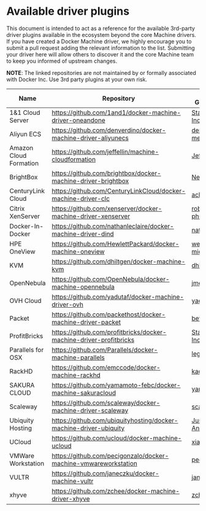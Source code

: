 <!--[metadata]>
+++
draft = true
title = "Machine plugins"
description = "Machine plugins"
keywords = ["Docker, documentation, manual, guide, reference, api"]
+++
<![end-metadata]-->

# Available driver plugins

This document is intended to act as a reference for the available 3rd-party
driver plugins available in the ecosystem beyond the core Machine drivers.  If
you have created a Docker Machine driver, we highly encourage you to submit a
pull request adding the relevant information to the list.  Submitting your
driver here will allow others to discover it and the core Machine team to keep
you informed of upstream changes.

**NOTE**: The linked repositories are not maintained by or formally associated
with Docker Inc.  Use 3rd party plugins at your own risk.

| Name                   | Repository                                                          | Maintainer GitHub Handle                                                                           | Maintainer Email                                             |
| ---------------------- | ------------------------------------------------------------------- | -------------------------------------------------------------------------------------------------- | ------------------------------------------------------------ |
| 1&1 Cloud Server            | <https://github.com/1and1/docker-machine-driver-oneandone>     | [StackPointCloud, Inc.](https://github.com/stackpointcloud)      | sdk@1and1.com                        |
| Aliyun  ECS            | <https://github.com/denverdino/docker-machine-driver-aliyunecs>     | [denverdino](https://github.com/denverdino)<br/>[menglingwei](https://github.com/menglingwei)      | denverdino@gmail.com<br/>v.con@qq.com                        |
| Amazon Cloud Formation | <https://github.com/jeffellin/machine-cloudformation>               | [Jeff Ellin](https://github.com/jeffellin)                                                         | acf@ellin.com                                                |
| BrightBox              | <https://github.com/brightbox/docker-machine-driver-brightbox>      | [NeilW](https://github.com/NeilW)                                                                  | neil@aldur.co.uk                                             |
| CenturyLink Cloud      | <https://github.com/CenturyLinkCloud/docker-machine-driver-clc>     | [ack](https://github.com/ack)                                                                      | albert.choi@ctl.io                                           |
| Citrix XenServer       | <https://github.com/xenserver/docker-machine-driver-xenserver>      | [robertbreker](https://github.com/robertbreker)<br>[phusl](https://github.com/phusl)               | robert.breker@citrix.com<br>phus.lu@citrix.com               |
| Docker-In-Docker       | <https://github.com/nathanleclaire/docker-machine-driver-dind>      | [nathanleclaire](https://github.com/nathanleclaire)                                                | nathan.leclaire@gmail.com                                    |
| HPE OneView            | <https://github.com/HewlettPackard/docker-machine-oneview>          | [wenlock](https://github.com/wenlock)<br>[miqui](https://github.com/miqui)                         | wenlock@hpe.com<br>miqui@hpe.com                             |
| KVM                    | <https://github.com/dhiltgen/docker-machine-kvm>                    | [dhiltgen](https://github.com/dhiltgen)                                                            | daniel.hiltgen@docker.com                                    |
| OpenNebula             | <https://github.com/OpenNebula/docker-machine-opennebula>           | [jmelis](https://github.com/jmelis)                                                                | jmelis@opennebula.org                                        |
| OVH Cloud              | <https://github.com/yadutaf/docker-machine-driver-ovh>              | [yadutaf](https://github.com/yadutaf)                                                              | jt@yadutaf.fr                                                |
| Packet                 | <https://github.com/packethost/docker-machine-driver-packet>        | [betawaffle](https://github.com/betawaffle)                                                        | andy@packet.net                                              |
| ProfitBricks      | <https://github.com/profitbricks/docker-machine-driver-profitbricks>             | [StackPointCloud, Inc.](https://github.com/stackpointcloud)                                                              | sdk@profitbricks.com                                            |
| Parallels for OSX      | <https://github.com/Parallels/docker-machine-parallels>             | [legal90](https://github.com/legal90)                                                              | legal90@gmail.com                                            |
| RackHD           | <https://github.com/emccode/docker-machine-rackhd>       | [kacole2](https://github.com/kacole2)                                                  | kendrick.coleman@emc.com                                      |
| SAKURA CLOUD           | <https://github.com/yamamoto-febc/docker-machine-sakuracloud>       | [yamamoto-febc](https://github.com/yamamoto-febc)                                                  | yamamoto.febc@gmail.com                                      |
| Scaleway               | <https://github.com/scaleway/docker-machine-driver-scaleway>        | [scaleway](https://github.com/scaleway)                                                            | opensource@scaleway.com                                      |
| Ubiquity Hosting       | <https://github.com/ubiquityhosting/docker-machine-driver-ubiquity> | [Justin Canington](https://github.com/justacan)<br>[Andrew Ayers](https://github.com/andrew-ayers) | justin.canington@nobistech.net<br>andrew.ayers@nobistech.net |
| UCloud                 | <https://github.com/ucloud/docker-machine-ucloud>                   | [xiaohui](https://github.com/xiaohui)                                                              | xiaohui.zju@gmail.com                                        |
| VMWare Workstation     | <https://github.com/pecigonzalo/docker-machine-vmwareworkstation>   | [pecigonzalo](https://github.com/pecigonzalo)                                                      | pecigonzalo@outlook.com                                      |
| VULTR                  | <https://github.com/janeczku/docker-machine-vultr>                  | [janeczku](https://github.com/janeczku)                                                            | jb@festplatte.eu.org                                         |
| xhyve                  | <https://github.com/zchee/docker-machine-driver-xhyve>              | [zchee](https://github.com/zchee)                                                                  | zchee.io@gmail.com                                           |
